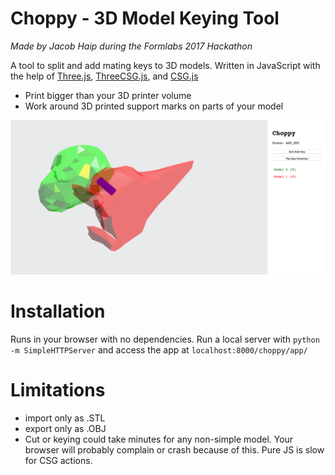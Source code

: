 # Choppy - 3D Model Keying Tool

*Made by Jacob Haip during the Formlabs 2017 Hackathon*

A tool to split and add mating keys to 3D models.  Written in JavaScript with the help of [Three.js](https://threejs.org/), [ThreeCSG.js](https://github.com/chandlerprall/ThreeCSG), and [CSG.js](http://evanw.github.io/csg.js/)

* Print bigger than your 3D printer volume
* Work around 3D printed support marks on parts of your model

![](https://github.com/jhaip/choppy/blob/master/choppy_banner.png)

# Installation

Runs in your browser with no dependencies.  Run a local server with `python -m SimpleHTTPServer` and access the app at `localhost:8000/choppy/app/`

# Limitations

* import only as .STL
* export only as .OBJ
* Cut or keying could take minutes for any non-simple model. Your browser will probably complain or crash because of this. Pure JS is slow for CSG actions.

